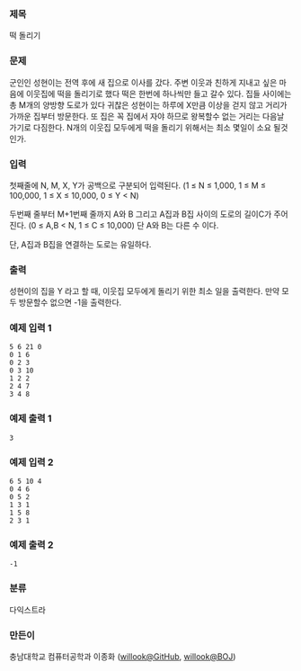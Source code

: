 ### 제목
떡 돌리기

### 문제
<p>군인인 성현이는 전역 후에 새 집으로 이사를 갔다. 주변 이웃과 친하게 지내고 싶은 마음에 이웃집에 떡을 돌리기로 했다 떡은 한번에 하나씩만 들고 갈수 있다. 집들 사이에는 총 M개의 양방향 도로가 있다 귀찮은 성현이는 하루에 X만큼 이상을 걷지 않고 거리가 가까운 집부터 방문한다. 또 집은 꼭 집에서 자야 하므로 왕복할수 없는 거리는 다음날 가기로 다짐한다. N개의 이웃집 모두에게 떡을 돌리기 위해서는 최소 몇일이 소요 될것인가.</p>

### 입력
<p>첫째줄에 N, M,&nbsp;X, Y가 공백으로 구분되어 입력된다. (1 &le; N &le; 1,000, 1 &le; M &le; 100,000, 1 &le; X&nbsp;&le; 10,000, 0&nbsp;&le; Y &lt; N)</p>
<p>두번째 줄부터 M+1번째 줄까지 A와 B 그리고 A집과 B집 사이의 도로의 길이C가 주어진다. (0&nbsp;&le; A,B &lt;&nbsp;N, 1 &le; C&nbsp;&le; 10,000) 단 A와 B는 다른 수 이다.</p>
<p>단, A집과 B집을 연결하는 도로는 유일하다.</p>

### 출력
<p>성현이의 집을 Y 라고 할 때, 이웃집 모두에게 돌리기 위한 최소 일을 출력한다. 만약 모두 방문할수 없으면 -1을 출력한다.</p>

### 예제 입력 1
```
5 6 21 0
0 1 6
0 2 3
0 3 10
1 2 2
2 4 7
3 4 8
```

### 예제 출력 1
```
3
```

### 예제 입력 2
```
6 5 10 4
0 4 6
0 5 2
1 3 1
1 5 8
2 3 1
```

### 예제 출력 2
```
-1
```

### 분류
다익스트라

### 만든이
충남대학교 컴퓨터공학과 이종화 ([willook@GitHub](https://github.com/willook), [willook@BOJ](https://www.acmicpc.net/user/willook))
